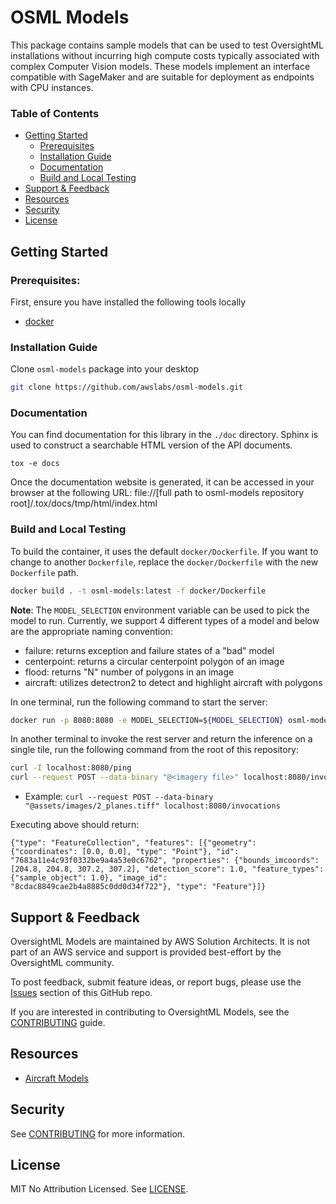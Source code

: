 # OSML Models

This package contains sample models that can be used to test OversightML installations without incurring high compute costs typically associated with complex Computer Vision models. These models implement an interface compatible with SageMaker and are suitable for deployment as endpoints with CPU instances.

### Table of Contents
* [Getting Started](#getting-started)
    * [Prerequisites](#prerequisites)
    * [Installation Guide](#installation-guide)
    * [Documentation](#documentation)
    * [Build and Local Testing](#build-and-local-testing)
* [Support & Feedback](#support--feedback)
* [Resources](#resources)
* [Security](#security)
* [License](#license)


## Getting Started
### Prerequisites:

First, ensure you have installed the following tools locally

- [docker](https://docs.docker.com/get-started/)

### Installation Guide

Clone `osml-models` package into your desktop

```sh
git clone https://github.com/awslabs/osml-models.git
```


### Documentation

You can find documentation for this library in the `./doc` directory. Sphinx is used to construct a searchable HTML
version of the API documents.

```shell
tox -e docs
```

Once the documentation website is generated, it can be accessed in your browser at the following URL:
file://[full path to osml-models repository root]/.tox/docs/tmp/html/index.html

### Build and Local Testing

To build the container, it uses the default `docker/Dockerfile`. If you want to change to another `Dockerfile`, replace the `docker/Dockerfile` with the new `Dockerfile` path.

```bash
docker build . -t osml-models:latest -f docker/Dockerfile
```

**Note**: The `MODEL_SELECTION` environment variable can be used to pick the model to run. Currently, we support 4 different types of a model and below are the appropriate naming convention:

- failure: returns exception and failure states of a "bad" model
- centerpoint: returns a circular centerpoint polygon of an image
- flood: returns "N" number of polygons in an image
- aircraft: utilizes detectron2 to detect and highlight aircraft with polygons

In one terminal, run the following command to start the server:
```bash
docker run -p 8080:8080 -e MODEL_SELECTION=${MODEL_SELECTION} osml-models:latest
```

In another terminal to invoke the rest server and return the inference on a single tile, run the following command from the root of this repository:

```bash
curl -I localhost:8080/ping
curl --request POST --data-binary "@<imagery file>" localhost:8080/invocations
```
- Example: `curl --request POST --data-binary "@assets/images/2_planes.tiff" localhost:8080/invocations`

Executing above should return:

```
{"type": "FeatureCollection", "features": [{"geometry": {"coordinates": [0.0, 0.0], "type": "Point"}, "id": "7683a11e4c93f0332be9a4a53e0c6762", "properties": {"bounds_imcoords": [204.8, 204.8, 307.2, 307.2], "detection_score": 1.0, "feature_types": {"sample_object": 1.0}, "image_id": "8cdac8849cae2b4a8885c0dd0d34f722"}, "type": "Feature"}]}
```

## Support & Feedback

OversightML Models are maintained by AWS Solution Architects.
It is not part of an AWS service and support is provided best-effort by the OversightML community.

To post feedback, submit feature ideas, or report bugs, please use the [Issues](https://github.com/awslabs/osml-models/issues) section of this GitHub repo.

If you are interested in contributing to OversightML Models, see the [CONTRIBUTING](CONTRIBUTING.md) guide.

## Resources

- [Aircraft Models](https://www.cosmiqworks.org/rareplanes/)

## Security

See [CONTRIBUTING](CONTRIBUTING.md#security-issue-notifications) for more information.

## License

MIT No Attribution Licensed. See [LICENSE](LICENSE).
